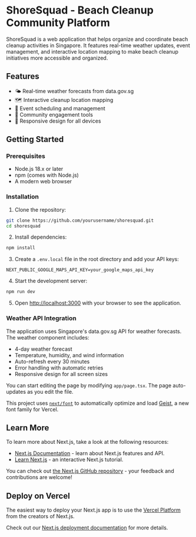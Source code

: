 # ShoreSquad - Beach Cleanup Community Platform

ShoreSquad is a web application that helps organize and coordinate beach cleanup activities in Singapore. It features real-time weather updates, event management, and interactive location mapping to make beach cleanup initiatives more accessible and organized.

## Features

- 🌤️ Real-time weather forecasts from data.gov.sg
- 🗺️ Interactive cleanup location mapping
- 📅 Event scheduling and management
- 👥 Community engagement tools
- 📱 Responsive design for all devices

## Getting Started

### Prerequisites

- Node.js 18.x or later
- npm (comes with Node.js)
- A modern web browser

### Installation

1. Clone the repository:
```bash
git clone https://github.com/yourusername/shoresquad.git
cd shoresquad
```

2. Install dependencies:
```bash
npm install
```

3. Create a `.env.local` file in the root directory and add your API keys:
```env
NEXT_PUBLIC_GOOGLE_MAPS_API_KEY=your_google_maps_api_key
```

4. Start the development server:
```bash
npm run dev
```

5. Open [http://localhost:3000](http://localhost:3000) with your browser to see the application.

### Weather API Integration

The application uses Singapore's data.gov.sg API for weather forecasts. The weather component includes:

- 4-day weather forecast
- Temperature, humidity, and wind information
- Auto-refresh every 30 minutes
- Error handling with automatic retries
- Responsive design for all screen sizes

You can start editing the page by modifying `app/page.tsx`. The page auto-updates as you edit the file.

This project uses [`next/font`](https://nextjs.org/docs/app/building-your-application/optimizing/fonts) to automatically optimize and load [Geist](https://vercel.com/font), a new font family for Vercel.

## Learn More

To learn more about Next.js, take a look at the following resources:

- [Next.js Documentation](https://nextjs.org/docs) - learn about Next.js features and API.
- [Learn Next.js](https://nextjs.org/learn) - an interactive Next.js tutorial.

You can check out [the Next.js GitHub repository](https://github.com/vercel/next.js) - your feedback and contributions are welcome!

## Deploy on Vercel

The easiest way to deploy your Next.js app is to use the [Vercel Platform](https://vercel.com/new?utm_medium=default-template&filter=next.js&utm_source=create-next-app&utm_campaign=create-next-app-readme) from the creators of Next.js.

Check out our [Next.js deployment documentation](https://nextjs.org/docs/app/building-your-application/deploying) for more details.
